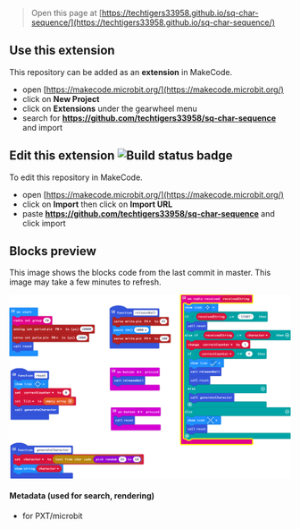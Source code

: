 > Open this page at [https://techtigers33958.github.io/sq-char-sequence/](https://techtigers33958.github.io/sq-char-sequence/)

## Use this extension

This repository can be added as an **extension** in MakeCode.

* open [https://makecode.microbit.org/](https://makecode.microbit.org/)
* click on **New Project**
* click on **Extensions** under the gearwheel menu
* search for **https://github.com/techtigers33958/sq-char-sequence** and import

## Edit this extension ![Build status badge](https://github.com/techtigers33958/sq-char-sequence/workflows/MakeCode/badge.svg)

To edit this repository in MakeCode.

* open [https://makecode.microbit.org/](https://makecode.microbit.org/)
* click on **Import** then click on **Import URL**
* paste **https://github.com/techtigers33958/sq-char-sequence** and click import

## Blocks preview

This image shows the blocks code from the last commit in master.
This image may take a few minutes to refresh.

![A rendered view of the blocks](https://github.com/techtigers33958/sq-char-sequence/raw/master/.github/makecode/blocks.png)

#### Metadata (used for search, rendering)

* for PXT/microbit
<script src="https://makecode.com/gh-pages-embed.js"></script><script>makeCodeRender("{{ site.makecode.home_url }}", "{{ site.github.owner_name }}/{{ site.github.repository_name }}");</script>
